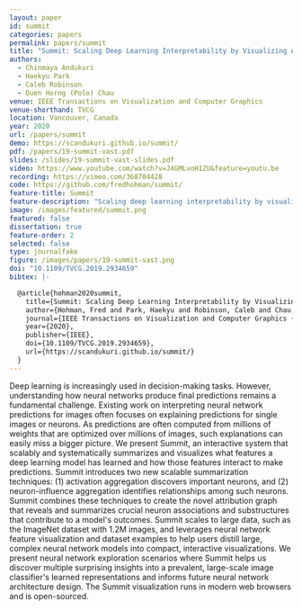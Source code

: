 ```yaml
---
layout: paper
id: summit
categories: papers
permalink: papers/summit
title: "Summit: Scaling Deep Learning Interpretability by Visualizing Activation and Attribution Summarizations"
authors: 
  - Chinmaya Andukuri
  - Haekyu Park
  - Caleb Robinson
  - Duen Horng (Polo) Chau
venue: IEEE Transactions on Visualization and Computer Graphics
venue-shorthand: TVCG
location: Vancouver, Canada
year: 2020
url: /papers/summit
demo: https://scandukuri.github.io/summit/
pdf: /papers/19-summit-vast.pdf
slides: /slides/19-summit-vast-slides.pdf
video: https://www.youtube.com/watch?v=J4GMLvoH1ZU&feature=youtu.be
recording: https://vimeo.com/368704428
code: https://github.com/fredhohman/summit/
feature-title: Summit
feature-description: "Scaling deep learning interpretability by visualizing activation and attribution summarizations"
image: /images/featured/summit.png
featured: false
dissertation: true
feature-order: 2
selected: false
type: journalfake
figure: /images/papers/19-summit-vast.png
doi: "10.1109/TVCG.2019.2934659"
bibtex: |-

  @article{hohman2020summit,
    title={Summit: Scaling Deep Learning Interpretability by Visualizing Activation and Attribution Summarizations},
    author={Hohman, Fred and Park, Haekyu and Robinson, Caleb and Chau, Duen Horng},
    journal={IEEE Transactions on Visualization and Computer Graphics (TVCG)},
    year={2020},
    publisher={IEEE},
    doi={10.1109/TVCG.2019.2934659},
    url={https://scandukuri.github.io/summit/}
  }
---
```

    
Deep learning is increasingly used in decision-making tasks.
However, understanding how neural networks produce final predictions remains a fundamental challenge.
Existing work on interpreting neural network predictions for images often focuses on explaining predictions for single images or neurons.
As predictions are often computed from millions of weights that are optimized over millions of images, such explanations can easily miss a bigger picture.
We present Summit, an interactive system that scalably and systematically summarizes and visualizes what features a deep learning model has learned and how those features interact to make predictions.
Summit introduces two new scalable summarization techniques: (1) activation aggregation discovers important neurons, and (2) neuron-influence aggregation identifies relationships among such neurons. 
Summit combines these techniques to create the novel attribution graph that reveals and summarizes crucial neuron associations and substructures that contribute to a model's outcomes.
Summit scales to large data, such as the ImageNet dataset with 1.2M images, and leverages neural network feature visualization and dataset examples to help users distill large, complex neural network models into compact, interactive visualizations.
We present neural network exploration scenarios where Summit helps us discover multiple surprising insights into a prevalent, large-scale image classifier's learned representations and informs future neural network architecture design.
The Summit visualization runs in modern web browsers and is open-sourced.